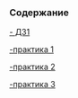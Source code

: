 ### Содержание
[- ДЗ1](https://github.com/buc-a/konfig/tree/main/shell_emulator)

[-практика 1](https://github.com/buc-a/konfig/blob/main/pr_1.md)

[-практика 2](https://github.com/buc-a/konfig/blob/main/pr_2.md)

[-практика 3](https://github.com/buc-a/konfig/blob/main/Pr_3.md)

